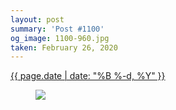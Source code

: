 ```yaml
---
layout: post
summary: 'Post #1100'
og_image: 1100-960.jpg
taken: February 26, 2020
---
```


<div class="post">
 <time>
  <a href="/1100">
   {{ page.date | date: "%B %-d, %Y" }}
  </a>
 </time>
 <a href="/1100">
  <figure data-taken="2/26/2020">
   <img sizes="(min-width: 700px) 50vw, calc(100vw - 2rem)" src="{{ site.assets_url }}/1100-480.jpg" srcset="{{ site.assets_url }}/1100-240.jpg 240w, {{ site.assets_url }}/1100-480.jpg 480w, {{ site.assets_url }}/1100-720.jpg 720w, {{ site.assets_url }}/1100-960.jpg 960w"/>
  </figure>
 </a>
</div>
